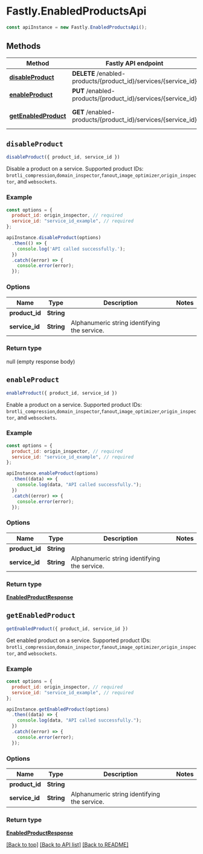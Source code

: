 # Fastly.EnabledProductsApi

```javascript
const apiInstance = new Fastly.EnabledProductsApi();
```
## Methods

Method | Fastly API endpoint | Description
------------- | ------------- | -------------
[**disableProduct**](EnabledProductsApi.md#disableProduct) | **DELETE** /enabled-products/{product_id}/services/{service_id} | Disable a product
[**enableProduct**](EnabledProductsApi.md#enableProduct) | **PUT** /enabled-products/{product_id}/services/{service_id} | Enable a product
[**getEnabledProduct**](EnabledProductsApi.md#getEnabledProduct) | **GET** /enabled-products/{product_id}/services/{service_id} | Get enabled product


## `disableProduct`

```javascript
disableProduct({ product_id, service_id })
```

Disable a product on a service. Supported product IDs: `brotli_compression`,`domain_inspector`,`fanout`,`image_optimizer`,`origin_inspector`, and `websockets`.

### Example

```javascript
const options = {
  product_id: origin_inspector, // required
  service_id: "service_id_example", // required
};

apiInstance.disableProduct(options)
  .then(() => {
    console.log('API called successfully.');
  })
  .catch((error) => {
    console.error(error);
  });
```

### Options

Name | Type | Description  | Notes
------------- | ------------- | ------------- | -------------
**product_id** | **String** |  |
**service_id** | **String** | Alphanumeric string identifying the service. |

### Return type

null (empty response body)


## `enableProduct`

```javascript
enableProduct({ product_id, service_id })
```

Enable a product on a service. Supported product IDs: `brotli_compression`,`domain_inspector`,`fanout`,`image_optimizer`,`origin_inspector`, and `websockets`.

### Example

```javascript
const options = {
  product_id: origin_inspector, // required
  service_id: "service_id_example", // required
};

apiInstance.enableProduct(options)
  .then((data) => {
    console.log(data, "API called successfully.");
  })
  .catch((error) => {
    console.error(error);
  });
```

### Options

Name | Type | Description  | Notes
------------- | ------------- | ------------- | -------------
**product_id** | **String** |  |
**service_id** | **String** | Alphanumeric string identifying the service. |

### Return type

[**EnabledProductResponse**](EnabledProductResponse.md)


## `getEnabledProduct`

```javascript
getEnabledProduct({ product_id, service_id })
```

Get enabled product on a service. Supported product IDs: `brotli_compression`,`domain_inspector`,`fanout`,`image_optimizer`,`origin_inspector`, and `websockets`.

### Example

```javascript
const options = {
  product_id: origin_inspector, // required
  service_id: "service_id_example", // required
};

apiInstance.getEnabledProduct(options)
  .then((data) => {
    console.log(data, "API called successfully.");
  })
  .catch((error) => {
    console.error(error);
  });
```

### Options

Name | Type | Description  | Notes
------------- | ------------- | ------------- | -------------
**product_id** | **String** |  |
**service_id** | **String** | Alphanumeric string identifying the service. |

### Return type

[**EnabledProductResponse**](EnabledProductResponse.md)


[[Back to top]](#) [[Back to API list]](../../README.md#endpoints)
[[Back to README]](../../README.md)
